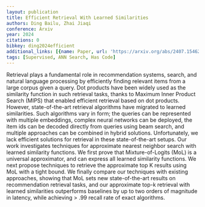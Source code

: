 ```yaml
---
layout: publication
title: Efficient Retrieval With Learned Similarities
authors: Ding Bailu, Zhai Jiaqi
conference: Arxiv
year: 2024
citations: 0
bibkey: ding2024efficient
additional_links: [{name: Paper, url: 'https://arxiv.org/abs/2407.15462'}]
tags: [Supervised, ANN Search, Has Code]
---
```

Retrieval plays a fundamental role in recommendation systems, search, and
natural language processing by efficiently finding relevant items from a large
corpus given a query. Dot products have been widely used as the similarity
function in such retrieval tasks, thanks to Maximum Inner Product Search (MIPS)
that enabled efficient retrieval based on dot products. However,
state-of-the-art retrieval algorithms have migrated to learned similarities.
Such algorithms vary in form; the queries can be represented with multiple
embeddings, complex neural networks can be deployed, the item ids can be
decoded directly from queries using beam search, and multiple approaches can be
combined in hybrid solutions. Unfortunately, we lack efficient solutions for
retrieval in these state-of-the-art setups. Our work investigates techniques
for approximate nearest neighbor search with learned similarity functions. We
first prove that Mixture-of-Logits (MoL) is a universal approximator, and can
express all learned similarity functions. We next propose techniques to
retrieve the approximate top K results using MoL with a tight bound. We finally
compare our techniques with existing approaches, showing that MoL sets new
state-of-the-art results on recommendation retrieval tasks, and our approximate
top-k retrieval with learned similarities outperforms baselines by up to two
orders of magnitude in latency, while achieving > .99 recall rate of exact
algorithms.